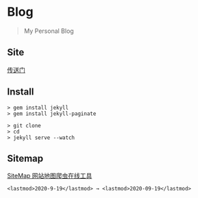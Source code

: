# Blog

> My Personal Blog

## Site

[传送门](https://kyuch4n.github.io/)

## Install

```shell
> gem install jekyll
> gem install jekyll-paginate
```

```shell
> git clone
> cd
> jekyll serve --watch
```

## Sitemap

[SiteMap 网站地图爬虫在线工具](https://help.bj.cn/)

```
<lastmod>2020-9-19</lastmod> → <lastmod>2020-09-19</lastmod>
```
